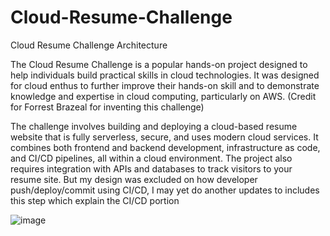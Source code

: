 # Cloud-Resume-Challenge
Cloud Resume Challenge Architecture

The Cloud Resume Challenge is a popular hands-on project designed to help individuals build practical skills in cloud technologies.
It was designed for cloud enthus to further improve their hands-on skill and to demonstrate knowledge and expertise in cloud computing, particularly on AWS. (Credit for Forrest Brazeal for inventing this challenge)

The challenge involves building and deploying a cloud-based resume website that is fully serverless, secure, and uses modern cloud services. It combines both frontend and backend development, infrastructure as code, and CI/CD pipelines, all within a cloud environment. The project also requires integration with APIs and databases to track visitors to your resume site.
But my design was excluded on how developer push/deploy/commit using CI/CD, I may yet do another updates to includes this step which explain the CI/CD portion


![image](https://github.com/user-attachments/assets/598361cd-b486-4891-a204-f86b2a268c5b)


